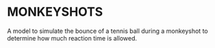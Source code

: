 # MONKEYSHOTS
A model to simulate the bounce of a tennis ball during a monkeyshot to determine how much reaction time is allowed.
